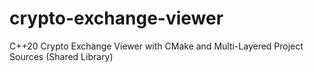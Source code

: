 # crypto-exchange-viewer
C++20 Crypto Exchange Viewer with CMake and Multi-Layered Project Sources (Shared Library)
